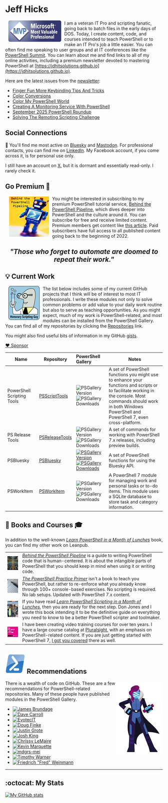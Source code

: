 ﻿# Jeff Hicks

<img src="images/MVP-Logo-small.png" alt="MVP" align="left" style="float: left; padding: 0px 10px 10px 10px;"> I am a veteran IT Pro and scripting fanatic, going back to batch files in the early days of DOS. Today, I create content, code, and courses intended to teach PowerShell or to make an IT Pro's job a little easier. You can often find me speaking to user groups and at IT conferences like the [PowerShell Summit](https://www.powershellsummit.org/). You can learn about me and find links to all of my online activities, including a premium newsletter devoted to mastering PowerShell at [https://jdhitsolutions.github.io](https://jdhitsolutions.github.io).

Here are the latest issues from the [newsletter](https://jdhitsolutions.com/yourls/newsletter):

[//]: # (start links)

- [Finger Fun More Keybinding Tips And Tricks](https://buttondown.com/behind-the-powershell-pipeline/archive/finger-fun-more-keybinding-tips-and-tricks/)
- [Color Conversions](https://buttondown.com/behind-the-powershell-pipeline/archive/color-conversions/)
- [Color My PowerShell World](https://buttondown.com/behind-the-powershell-pipeline/archive/color-my-powershell-world/)
- [Creating A Monitoring Service With PowerShell](https://buttondown.com/behind-the-powershell-pipeline/archive/creating-a-monitoring-service-with-powershell/)
- [September 2025 PowerShell Roundup](https://buttondown.com/behind-the-powershell-pipeline/archive/september-2025-powershell-roundup/)
- [Solving The Remoting Scripting Challenge](https://buttondown.com/behind-the-powershell-pipeline/archive/solving-the-remoting-scripting-challenge/)

[//]: # (end links)

## Social Connections

:butterfly: You'll find me most active on [Bluesky](https://bsky.app/profile/jdhitsolutions.com) and <a rel="me" href="https://techhub.social/@JeffHicks">Mastodon</a>. For professional contacts, you can find me on [LinkedIn](https://www.linkedin.com/in/jefferyhicks/). My Facebook account, if you come across it, is for personal use only.

I still have an account on [X](https://twitter.com/jeffhicks), but it is dormant and essentially read-only. I rarely check it.

## Go Premium :newspaper:

<img src="images/behind-logo.png" alt="Behind the PowerShell Pipeline" align="left" style="float: left; padding: 0px 10px 10px 10px;">You might be interested in subscribing to my premium PowerShell tutorial service, [Behind the PowerShell Pipeline](https://jdhitsolutions.com/yourls/newsletter), which dives deeper into PowerShell and the culture around it. You can subscribe for free and receive limited content. Premium members get content like [this article](https://buttondown.com/behind-the-powershell-pipeline/archive/are-you-my-type/). Paid subscribers have full access to all published content going back to the beginning of 2022.

## <p align="center"> _"Those who forget to automate are doomed to repeat their work."_ </p>

## :bulb: Current Work

<img src = "images/scriptingguy.png" alt="scripting guy" style="float: left; padding: 0px 10px 10px 10px;" align="left"> The list below includes some of my current GitHub projects that I think will be of interest to most IT professionals. I write these modules not only to solve common problems or add value to your daily work routine but also to serve as teaching opportunities. As you might expect, much of my work is PowerShell-related, and most modules can be installed from the PowerShell Gallery. You can find all of my repositories by clicking the [Repositories](https://github.com/jdhitsolutions?tab=repositories) link.

You might also find useful bits of information in my GitHub [gists](https://gist.github.com/jdhitsolutions).

[:heart: Sponsor](https://github.com/sponsors/jdhitsolutions)

|Name| Repository | PowerShell Gallery | Notes|
|--- |   --- | :--- |---|
|PowerShell Scripting Tools | [PSScriptTools](https://github.com/jdhitsolutions/PSScriptTools) | ![PSGallery Version](https://img.shields.io/powershellgallery/v/PSScripttools.png?style=for-the-badge&logo=powershell&label=PSScriptTools) ![PSGallery Downloads](https://img.shields.io/powershellgallery/dt/PSScripttools.png?style=for-the-badge&logo=powershell&label=Downloads) | A set of PowerShell functions you might use to enhance your functions and scripts or to facilitate working in the console. Most commands should work in both Windows PowerShell and PowerShell 7, even cross-platform. |
|PS Release Tools | [PSReleaseTools](https://github.com/jdhitsolutions/PSReleaseTools) | ![PSGallery Version](https://img.shields.io/powershellgallery/v/PSReleaseTools.png?style=for-the-badge&logo=powershell&label=PSReleaseTools)![PSGallery Downloads](https://img.shields.io/powershellgallery/dt/PSReleaseTools.png?style=for-the-badge&logo=powershell&label=Downloads) | A set of commands for working with PowerShell 7.x releases, including preview builds. |
|PSBluesky | [PSBluesky](https://github.com/jdhitsolutions/PSBluesky) | [![PSGallery Version](https://img.shields.io/powershellgallery/v/PSBluesky.png?style=for-the-badge&logo=powershell&label=PSBluesky)](https://www.powershellgallery.com/packages/PSBluesky/) [![PSGallery Downloads](https://img.shields.io/powershellgallery/dt/PSBluesky.png?style=for-the-badge&&logo=powershell&label=Downloads)](https://www.powershellgallery.com/packages/PSBluesky/) | A set of PowerShell functions for using the Bluesky API. |
|PSWorkItem | [PSWorkItem](https://github.com/jdhitsolutions/PSWorkItem) | ![PSGallery Version](https://img.shields.io/powershellgallery/v/PSWorkItem.png?style=for-the-badge&logo=powershell&label=PSWorkItem)![PSGallery Downloads](https://img.shields.io/powershellgallery/dt/PSWorkItem.png?style=for-the-badge&&logo=powershell&label=Downloads)| A PowerShell 7 module for managing work and personal tasks or to-do items. This module uses a SQLite database to store task and category information. |

## :book: Books and Courses :mortar_board:

In addition to the well-known [_Learn PowerShell in a Month of Lunches_](https://www.manning.com/books/learn-windows-powershell-in-a-month-of-lunches-third-edition?a_aid=jdhit&a_bid=2326a8ab) book, you can find my other work on Leanpub.

|   |   |
| ----- | ------------ |
| ![Behind the PowerShell Pipeline](images/psbehind-book.png) | [_Behind the PowerShell Pipeline_](https://jdhitsolutions.com/yourls/psbehind) is a guide to writing PowerShell code that is human-centered. It is about the intangible parts of PowerShell that you should keep in mind when using it or writing code.|
| ![PowerShell PracticePrimer](images/psprimer-thumb.png) | [_The PowerShell Practice Primer_](https://jdhitsolutions.com/yourls/psprimer) isn't a book to teach you PowerShell, but rather to re-enforce what you already know through 100+ console-based exercises. No scripting is required. No lab setups. Updated with PowerShell 7.x content.|
| ![PowerShell Scripting and Toolmaking](images/pstoolmaking-thumbnail.png) | If you have read [_Learn PowerShell Scripting in a Month of Lunches_](https://www.manning.com/books/learn-powershell-scripting-in-a-month-of-lunches?a_aid=jdhit&a_bid=2326a8ab), then you are ready for the next step. Don Jones and I wrote this book intending it to be the definitive guide on everything you need to know to be a better PowerShell scripter and toolmaker. |
| ![pluralsight](images/ps-skills-thumb.jpg) | I have been creating video training courses for over ten years. I have a large course catalog at [Pluralsight](https://www.pluralsight.com/authors/jeff-hicks), with an emphasis on PowerShell-related content. If you are just getting started with PowerShell 7, [I got you covered](https://www.pluralsight.com/courses/installing-running-powershell) there as well.|

## ![PS](images/powershell-emoji.png) Recommendations

<img src = "images/PowerShell-transparent-thumb.jpg" alt="ms powershell" style="float: right; padding: 5px 0px 0px 0px;" align="right"> There is a wealth of code on GitHub. These are a few recommendations for PowerShell-related repositories. Many of these people have published modules in the PowerShell Gallery.

- [![James Brundage](https://img.shields.io/badge/James%20Brundage-%40startautomating-green?style=for-the-badge&logo=github)](https://github.com/startautomating)
- [![Dave Carroll](https://img.shields.io/badge/Dave%20Carroll-%40theDaveCarroll-green?style=for-the-badge&logo=github)](https://github.com/thedavecarroll/)
- [![EvotecIT](https://img.shields.io/badge/EvotecIT-%40EvotecIT-green?style=for-the-badge&logo=github)](https://github.com/EvotecIT)
- [![Doug Finke](https://img.shields.io/badge/Doug%20Finke-%40dfinke-green?style=for-the-badge&logo=github)](https://github.com/dfinke)
- [![Justin Grote](https://img.shields.io/badge/Justin%20Grote-%40JustinGrote-green?style=for-the-badge&logo=github)](https://github.com/justingrote)
- [![Josh King](https://img.shields.io/badge/Josh%20King-%40Windos-green?style=for-the-badge&logo=github)](https://github.com/windos)
- [![Chrissy LeMaire](https://img.shields.io/badge/Chrissy%20LeMaire-%40potatoqualitee-green?style=for-the-badge&logo=github)](https://github.com/potatoqualitee)
- [![Kevin Marquette](https://img.shields.io/badge/Kevin%20Marquette-%40KevinMarquette-green?style=for-the-badge&logo=github)](https://github.com/KevinMarquette)
- [![mdgrs-mei](https://img.shields.io/badge/mdgrs--mei-%40mdgrs--mei-green?style=for-the-badge&logo=github)](https://github.com/mdgrs-mei)
- [![Timothy Warner](https://img.shields.io/badge/Timothy%20Warner-%40TimothyWarner-green?style=for-the-badge&logo=github)](https://github.com/timothywarner)
- [![Friedrich "Fred" Weinmann](https://img.shields.io/badge/Friedrich%20Weinmann-%40FriedrichWeinmann-green?style=for-the-badge&logo=github)](https://github.com/FriedrichWeinmann)

-----

## :octocat: My Stats

[![My GitHub stats](https://github-readme-stats.vercel.app/api?username=jdhitsolutions)](https://github.com/jdhitsolutions/github-readme-stats)
